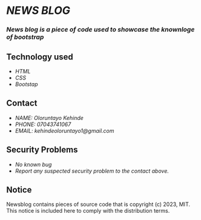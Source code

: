 # _NEWS BLOG_
### _News blog is a piece of code used to showcase the knownloge of bootstrap_

## Technology used
* _HTML_
* _CSS_
* _Bootstap_

## Contact
* _NAME: Oloruntayo Kehinde_
* _PHONE: 07043741067_
* _EMAIL: kehindeoloruntayo1@gmail.com_

## Security Problems
* _No known bug_
* _Report any suspected security problem to the contact above._

## Notice
Newsblog contains pieces of source code that is copyright (c) 2023, MIT. This notice is included here to comply with the distribution terms.